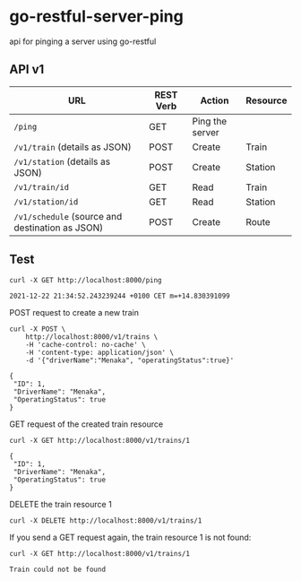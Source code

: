 # go-restful-server-ping
api for pinging a server using go-restful


## API v1

| URL | REST Verb | Action | Resource |
| --- | --- | --- | --- |
| `/ping` | GET | Ping the server | |
| `/v1/train` (details as JSON) | POST | Create  | Train |
| `/v1/station` (details as JSON) | POST | Create | Station |
| `/v1/train/id` | GET | Read | Train |
| `/v1/station/id` | GET | Read | Station |
| `/v1/schedule` (source and destination as JSON) | POST | Create | Route |


## Test

```
curl -X GET http://localhost:8000/ping

2021-12-22 21:34:52.243239244 +0100 CET m=+14.830391099
```

POST request to create a new train
```
curl -X POST \
    http://localhost:8000/v1/trains \
    -H 'cache-control: no-cache' \
    -H 'content-type: application/json' \
    -d '{"driverName":"Menaka", "operatingStatus":true}'

{
 "ID": 1,
 "DriverName": "Menaka",
 "OperatingStatus": true
}
```

GET request of the created train resource
```
curl -X GET http://localhost:8000/v1/trains/1

{
 "ID": 1,
 "DriverName": "Menaka",
 "OperatingStatus": true
}
```

DELETE the train resource 1
```
curl -X DELETE http://localhost:8000/v1/trains/1
```

If you send a GET request again, the train resource 1 is not found:
```
curl -X GET http://localhost:8000/v1/trains/1

Train could not be found
```